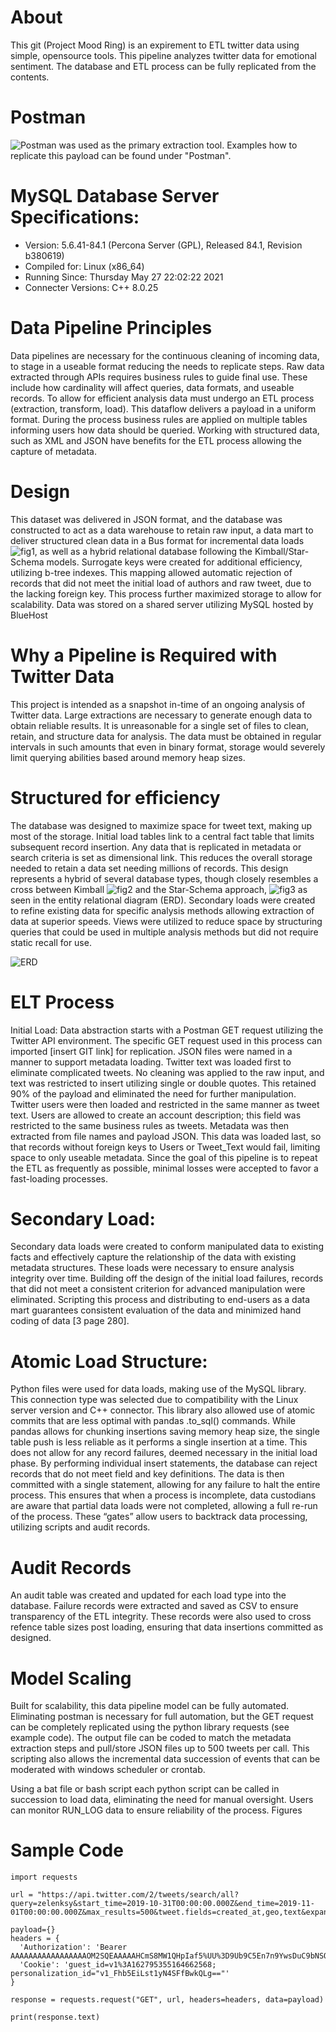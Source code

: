 # About
This git (Project Mood Ring) is an expirement to ETL twitter data using simple, opensource tools. This pipeline analyzes twitter data for emotional sentiment. The database and ETL process can be fully replicated from the contents. 

# Postman
![Postman](https://www.postman.com/downloads/) was used as the primary extraction tool. Examples how to replicate this payload can be found under "Postman". 


# MySQL Database Server Specifications:
 - Version: 5.6.41-84.1 (Percona Server (GPL), Released 84.1, Revision b380619)
 - Compiled for: Linux (x86_64)
 - Running Since: Thursday May 27 22:02:22 2021
 - Connecter Versions: C++ 8.0.25

# Data Pipeline Principles
Data pipelines are necessary for the continuous cleaning of incoming data, to stage in a useable format reducing the needs to replicate steps. Raw data extracted through APIs requires business rules to guide final use. These include how cardinality will affect queries, data formats, and useable records. To allow for efficient analysis data must undergo an ETL process (extraction, transform, load). This dataflow delivers a payload in a uniform format. During the process business rules are applied on multiple tables informing users how data should be queried. Working with structured data, such as XML and JSON have benefits for the ETL process allowing the capture of metadata.  

# Design
This dataset was delivered in JSON format, and the database was constructed to act as a data warehouse to retain raw input, a data mart to deliver structured clean data in a Bus format for incremental data loads ![fig1](https://github.com/BrianS3/01-quasar-pbmurphy-bseko/blob/main/images/Bus.png), as well as a hybrid relational database following the Kimball/Star-Schema models.  Surrogate keys were created for additional efficiency, utilizing b-tree indexes. This mapping allowed automatic rejection of records that did not meet the initial load of authors and raw tweet, due to the lacking foreign key. This process further maximized storage to allow for scalability. Data was stored on a shared server utilizing MySQL hosted by BlueHost

# Why a Pipeline is Required with Twitter Data
This project is intended as a snapshot in-time of an ongoing analysis of Twitter data. Large extractions are necessary to generate enough data to obtain reliable results. It is unreasonable for a single set of files to clean, retain, and structure data for analysis. The data must be obtained in regular intervals in such amounts that even in binary format, storage would severely limit querying abilities based around memory heap sizes. 

# Structured for efficiency
The database was designed to maximize space for tweet text, making up most of the storage. Initial load tables link to a central fact table that limits subsequent record insertion. Any data that is replicated in metadata or search criteria is set as dimensional link. This reduces the overall storage needed to retain a data set needing millions of records. This design represents a hybrid of several database types, though closely resembles a cross between Kimball ![fig2](https://github.com/BrianS3/01-quasar-pbmurphy-bseko/blob/main/images/Kimball.png) and the Star-Schema approach, ![fig3](https://github.com/BrianS3/01-quasar-pbmurphy-bseko/blob/main/images/Star_Schema.png) as seen in the entity relational diagram (ERD). Secondary loads were created to refine existing data for specific analysis methods allowing extraction of data at superior speeds. Views were utilized to reduce space by structuring queries that could be used in multiple analysis methods but did not require static recall for use.

![ERD](https://github.com/BrianS3/01-quasar-pbmurphy-bseko/blob/main/images/SIADS591_ERD.png)

# ELT Process
Initial Load: Data abstraction starts with a Postman GET request utilizing the Twitter API environment. The specific GET request used in this process can imported [insert GIT link] for replication. JSON files were named in a manner to support metadata loading. Twitter text was loaded first to eliminate complicated tweets. No cleaning was applied to the raw input, and text was restricted to insert utilizing single or double quotes. This retained 90% of the payload and eliminated the need for further manipulation. Twitter users were then loaded and restricted in the same manner as tweet text. Users are allowed to create an account description; this field was restricted to the same business rules as tweets. Metadata was then extracted from file names and payload JSON. This data was loaded last, so that records without foreign keys to Users or Tweet_Text would fail, limiting space to only useable metadata.
Since the goal of this pipeline is to repeat the ETL as frequently as possible, minimal losses were accepted to favor a fast-loading processes.

# Secondary Load: 
Secondary data loads were created to conform manipulated data to existing facts and effectively capture the relationship of the data with existing metadata structures. These loads were necessary to ensure analysis integrity over time. Building off the design of the initial load failures, records that did not meet a consistent criterion for advanced manipulation were eliminated. Scripting this process and distributing to end-users as a data mart guarantees consistent evaluation of the data and minimized hand coding of data [3 page 280].

# Atomic Load Structure:
Python files were used for data loads, making use of the MySQL library. This connection type was selected due to compatibility with the Linux server version and C++ connector. This library also allowed use of atomic commits that are less optimal with pandas .to_sql() commands. While pandas allows for chunking insertions saving memory heap size, the single table push is less reliable as it performs a single insertion at a time. This does not allow for any record failures, deemed necessary in the initial load phase. By performing individual insert statements, the database can reject records that do not meet field and key definitions. The data is then committed with a single statement, allowing for any failure to halt the entire process. This ensures that when a process is incomplete, data custodians are aware that partial data loads were not completed, allowing a full re-run of the process. These “gates” allow users to backtrack data processing, utilizing scripts and audit records.

# Audit Records
An audit table was created and updated for each load type into the database. Failure records were extracted and saved as CSV to ensure transparency of the ETL integrity. These records were also used to cross refence table sizes post loading, ensuring that data insertions committed as designed.


# Model Scaling
Built for scalability, this data pipeline model can be fully automated. Eliminating postman is necessary for full automation, but the GET request can be completely replicated using the python library requests (see example code). The output file can be coded to match the metadata extraction steps and pull/store JSON files up to 500 tweets per call. This scripting also allows the incremental data succession of events that can be moderated with windows scheduler or crontab.

Using a bat file or bash script each python script can be called in succession to load data, eliminating the need for manual oversight. Users can monitor RUN_LOG data to ensure reliability of the process.
Figures

# Sample Code
```
import requests

url = "https://api.twitter.com/2/tweets/search/all?query=zelenksy&start_time=2019-10-31T00:00:00.000Z&end_time=2019-11-01T00:00:00.000Z&max_results=500&tweet.fields=created_at,geo,text&expansions=attachments.poll_ids,attachments.media_keys,author_id,geo.place_id,in_reply_to_user_id,referenced_tweets.id,entities.mentions.username,referenced_tweets.id.author_id&place.fields=contained_within,country,country_code,full_name,geo,id,name&user.fields=created_at,description,entities,id,location,name,pinned_tweet_id,profile_image_url,protected,public_metrics,url,username,verified,withheld"

payload={}
headers = {
  'Authorization': 'Bearer AAAAAAAAAAAAAAAAAOM2SQEAAAAAHCmS8MW1QHpIaf5%UU%3D9Ub9C5En7n9YwsDuC9bNSOd5fGKjqWNUkYJNa3RCeVp7KY8GHm',
  'Cookie': 'guest_id=v1%3A162795355164662568; personalization_id="v1_Fhb5EiLst1yN4SFfBwkQLg=="'
}

response = requests.request("GET", url, headers=headers, data=payload)

print(response.text)
```
